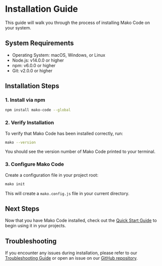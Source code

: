 # Installation Guide

This guide will walk you through the process of installing Mako Code on your system.

## System Requirements

- Operating System: macOS, Windows, or Linux
- Node.js: v14.0.0 or higher
- npm: v6.0.0 or higher
- Git: v2.0.0 or higher

## Installation Steps

### 1. Install via npm

```bash
npm install mako-code --global
```

### 2. Verify Installation

To verify that Mako Code has been installed correctly, run:

```bash
mako --version
```

You should see the version number of Mako Code printed to your terminal.

### 3. Configure Mako Code

Create a configuration file in your project root:

```bash
mako init
```

This will create a `mako.config.js` file in your current directory.

## Next Steps

Now that you have Mako Code installed, check out the [Quick Start Guide](./quick-start.md) to begin using it in your projects.

## Troubleshooting

If you encounter any issues during installation, please refer to our [Troubleshooting Guide](../support/troubleshooting.md) or open an issue on our [GitHub repository](https://github.com/mako-code/mako-code).
